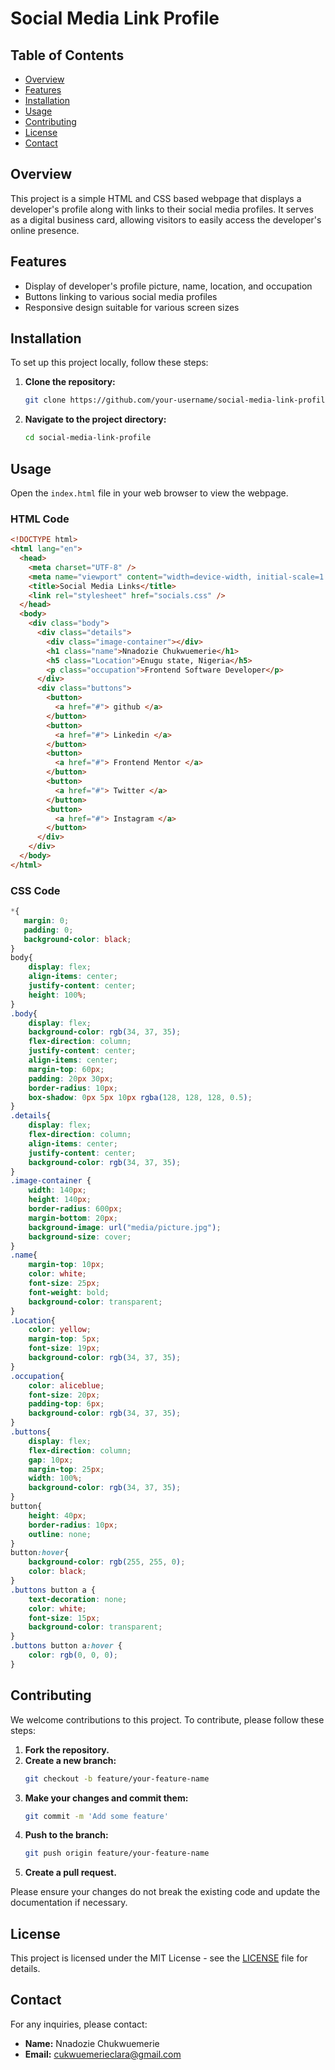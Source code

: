 # Social Media Link Profile

## Table of Contents
- [Overview](#overview)
- [Features](#features)
- [Installation](#installation)
- [Usage](#usage)
- [Contributing](#contributing)
- [License](#license)
- [Contact](#contact)

## Overview
This project is a simple HTML and CSS based webpage that displays a developer's profile along with links to their social media profiles. It serves as a digital business card, allowing visitors to easily access the developer's online presence.

## Features
- Display of developer's profile picture, name, location, and occupation
- Buttons linking to various social media profiles
- Responsive design suitable for various screen sizes

## Installation
To set up this project locally, follow these steps:

1. **Clone the repository:**
    ```bash
    git clone https://github.com/your-username/social-media-link-profile.git
    ```
2. **Navigate to the project directory:**
    ```bash
    cd social-media-link-profile
    ```

## Usage
Open the `index.html` file in your web browser to view the webpage.

### HTML Code
```html
<!DOCTYPE html>
<html lang="en">
  <head>
    <meta charset="UTF-8" />
    <meta name="viewport" content="width=device-width, initial-scale=1.0" />
    <title>Social Media Links</title>
    <link rel="stylesheet" href="socials.css" />
  </head>
  <body>
    <div class="body">
      <div class="details">
        <div class="image-container"></div>
        <h1 class="name">Nnadozie Chukwuemerie</h1>
        <h5 class="Location">Enugu state, Nigeria</h5>
        <p class="occupation">Frontend Software Developer</p>
      </div>
      <div class="buttons">
        <button>
          <a href="#"> github </a>
        </button>
        <button>
          <a href="#"> Linkedin </a>
        </button>
        <button>
          <a href="#"> Frontend Mentor </a>
        </button>
        <button>
          <a href="#"> Twitter </a>
        </button>
        <button>
          <a href="#"> Instagram </a>
        </button>
      </div>
    </div>
  </body>
</html>
```

### CSS Code
```css
*{
   margin: 0;
   padding: 0;
   background-color: black;
}
body{
    display: flex;
    align-items: center;
    justify-content: center;
    height: 100%;
}
.body{
    display: flex;
    background-color: rgb(34, 37, 35);
    flex-direction: column;
    justify-content: center;
    align-items: center;
    margin-top: 60px;
    padding: 20px 30px;
    border-radius: 10px; 
    box-shadow: 0px 5px 10px rgba(128, 128, 128, 0.5);
}
.details{
    display: flex;
    flex-direction: column;
    align-items: center;
    justify-content: center;
    background-color: rgb(34, 37, 35);
}
.image-container {
    width: 140px;
    height: 140px;
    border-radius: 600px; 
    margin-bottom: 20px;
    background-image: url("media/picture.jpg"); 
    background-size: cover; 
}
.name{
    margin-top: 10px;
    color: white;
    font-size: 25px;
    font-weight: bold;
    background-color: transparent;
}
.Location{
    color: yellow;
    margin-top: 5px;
    font-size: 19px;
    background-color: rgb(34, 37, 35);
}
.occupation{
    color: aliceblue;
    font-size: 20px;
    padding-top: 6px;
    background-color: rgb(34, 37, 35);
}
.buttons{
    display: flex;
    flex-direction: column;
    gap: 10px;
    margin-top: 25px;
    width: 100%;
    background-color: rgb(34, 37, 35);
}
button{
    height: 40px;
    border-radius: 10px;
    outline: none;
}
button:hover{
    background-color: rgb(255, 255, 0);
    color: black;
}
.buttons button a {
    text-decoration: none;
    color: white;
    font-size: 15px;
    background-color: transparent;
}
.buttons button a:hover {
    color: rgb(0, 0, 0);
}
```

## Contributing
We welcome contributions to this project. To contribute, please follow these steps:

1. **Fork the repository.**
2. **Create a new branch:**
    ```bash
    git checkout -b feature/your-feature-name
    ```
3. **Make your changes and commit them:**
    ```bash
    git commit -m 'Add some feature'
    ```
4. **Push to the branch:**
    ```bash
    git push origin feature/your-feature-name
    ```
5. **Create a pull request.**

Please ensure your changes do not break the existing code and update the documentation if necessary.

## License
This project is licensed under the MIT License - see the [LICENSE](LICENSE) file for details.

## Contact
For any inquiries, please contact:

- **Name:** Nnadozie Chukwuemerie
- **Email:** cukwuemerieclara@gmail.com

